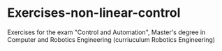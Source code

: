 # Exercises-non-linear-control
Exercises for the exam "Control and Automation", Master's degree in Computer and Robotics Engineering (curriuculum Robotics Engineering)
